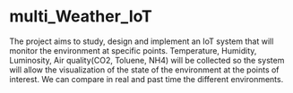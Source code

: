 # multi_Weather_IoT
The project aims to study, design and implement an IoT system that will monitor the environment at specific points.
Temperature, Humidity, Luminosity, Αir quality(CO2, Toluene, NH4) will be collected so the system will allow the visualization of the state of the environment at the points of interest. We can compare in real and past time the different environments.
